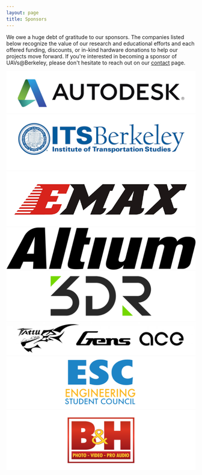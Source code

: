 ```yaml
---
layout: page
title: Sponsors
---
```


We owe a huge debt of gratitude to our sponsors. The companies listed below recognize the value of our research and educational efforts and each offered funding, discounts, or in-kind hardware donations to help our projects move forward. If you're interested in becoming a sponsor of UAVs@Berkeley, please don't hesitate to reach out on our <a target="_blank" href="contact.html">contact</a> page.

<span class="image main">
	<a target="_blank" href="https://www.autodesk.com/">
		<img src="images/sponsors/autodesk.png" alt="" />
	</a>
</span>

<span class="image main">
	<a target="_blank" href="http://its.berkeley.edu/">
		<img src="images/sponsors/its.png" alt="" />
	</a>
</span>

<span class="image main">
	<a target="_blank" href="https://www.emaxmodel.com/">
		<img src="images/sponsors/emax.png" alt="" />
	</a>
</span>

<span class="image main">
	<a target="_blank" href="https://www.altium.com/">
		<img src="images/sponsors/altium.png" alt="" />
	</a>
</span>

<span class="image main">
	<a target="_blank" href="https://3dr.com/">
		<img src="images/sponsors/3dr.png" alt="" />
	</a>
</span>

<span class="image main">
	<a target="_blank" href="https://www.genstattu.com/">
		<img src="images/sponsors/tattu.png" alt="" />
	</a>
</span>

<span class="image main">
	<a target="_blank" href="https://esc.berkeley.edu/">
		<img src="images/sponsors/esc.png" alt="" />
	</a>
</span>

<span class="image main">
	<a target="_blank" href="https://www.bhphotovideo.com/">
		<img src="images/sponsors/bh.png" alt="" />
	</a>
</span>